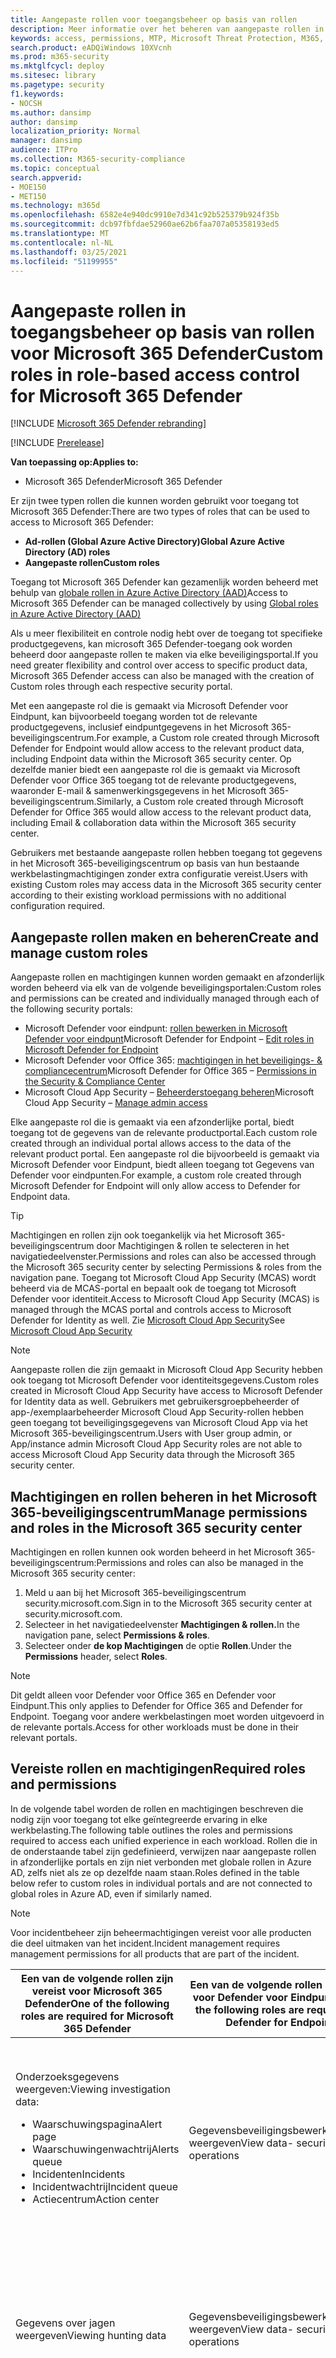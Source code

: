 ```yaml
---
title: Aangepaste rollen voor toegangsbeheer op basis van rollen
description: Meer informatie over het beheren van aangepaste rollen in het Microsoft 365-beveiligingscentrum
keywords: access, permissions, MTP, Microsoft Threat Protection, M365, security, MCAS, MDATP, Cloud App Security, Microsoft Defender Advanced Threat Protection, scope, scoping, RBAC, roles-based access, custom roles-based access, roles-based auth, RBAC in MDO, roles, rolegroups, permissions inheritance, fine-grained permissions
search.product: eADQiWindows 10XVcnh
ms.prod: m365-security
ms.mktglfcycl: deploy
ms.sitesec: library
ms.pagetype: security
f1.keywords:
- NOCSH
ms.author: dansimp
author: dansimp
localization_priority: Normal
manager: dansimp
audience: ITPro
ms.collection: M365-security-compliance
ms.topic: conceptual
search.appverid:
- MOE150
- MET150
ms.technology: m365d
ms.openlocfilehash: 6582e4e940dc9910e7d341c92b525379b924f35b
ms.sourcegitcommit: dcb97fbfdae52960ae62b6faa707a05358193ed5
ms.translationtype: MT
ms.contentlocale: nl-NL
ms.lasthandoff: 03/25/2021
ms.locfileid: "51199955"
---
```

# <a name="custom-roles-in-role-based-access-control-for-microsoft-365-defender"></a><span data-ttu-id="711f7-104">Aangepaste rollen in toegangsbeheer op basis van rollen voor Microsoft 365 Defender</span><span class="sxs-lookup"><span data-stu-id="711f7-104">Custom roles in role-based access control for Microsoft 365 Defender</span></span>

[!INCLUDE [Microsoft 365 Defender rebranding](../includes/microsoft-defender.md)]

[!INCLUDE [Prerelease](../includes/prerelease.md)]

<span data-ttu-id="711f7-105">**Van toepassing op:**</span><span class="sxs-lookup"><span data-stu-id="711f7-105">**Applies to:**</span></span>

- <span data-ttu-id="711f7-106">Microsoft 365 Defender</span><span class="sxs-lookup"><span data-stu-id="711f7-106">Microsoft 365 Defender</span></span>
 
<span data-ttu-id="711f7-107">Er zijn twee typen rollen die kunnen worden gebruikt voor toegang tot Microsoft 365 Defender:</span><span class="sxs-lookup"><span data-stu-id="711f7-107">There are two types of roles that can be used to access to Microsoft 365 Defender:</span></span>
- <span data-ttu-id="711f7-108">**Ad-rollen (Global Azure Active Directory)**</span><span class="sxs-lookup"><span data-stu-id="711f7-108">**Global Azure Active Directory (AD) roles**</span></span>
- <span data-ttu-id="711f7-109">**Aangepaste rollen**</span><span class="sxs-lookup"><span data-stu-id="711f7-109">**Custom roles**</span></span>

<span data-ttu-id="711f7-110">Toegang tot Microsoft 365 Defender kan gezamenlijk worden beheerd met behulp van [globale rollen in Azure Active Directory (AAD)](m365d-permissions.md)</span><span class="sxs-lookup"><span data-stu-id="711f7-110">Access to Microsoft 365 Defender can be managed collectively by using [Global roles in Azure Active Directory (AAD)](m365d-permissions.md)</span></span>

<span data-ttu-id="711f7-111">Als u meer flexibiliteit en controle nodig hebt over de toegang tot specifieke productgegevens, kan microsoft 365 Defender-toegang ook worden beheerd door aangepaste rollen te maken via elke beveiligingsportal.</span><span class="sxs-lookup"><span data-stu-id="711f7-111">If you need greater flexibility and control over access to specific product data, Microsoft 365 Defender access can also be managed with the creation of Custom roles through each respective security portal.</span></span>  

<span data-ttu-id="711f7-112">Met een aangepaste rol die is gemaakt via Microsoft Defender voor Eindpunt, kan bijvoorbeeld toegang worden tot de relevante productgegevens, inclusief eindpuntgegevens in het Microsoft 365-beveiligingscentrum.</span><span class="sxs-lookup"><span data-stu-id="711f7-112">For example, a Custom role created through Microsoft Defender for Endpoint would allow access to the relevant product data, including Endpoint data within the Microsoft 365 security center.</span></span> <span data-ttu-id="711f7-113">Op dezelfde manier biedt een aangepaste rol die is gemaakt via Microsoft Defender voor Office 365 toegang tot de relevante productgegevens, waaronder E-mail & samenwerkingsgegevens in het Microsoft 365-beveiligingscentrum.</span><span class="sxs-lookup"><span data-stu-id="711f7-113">Similarly, a Custom role created through Microsoft Defender for Office 365 would allow access to the relevant product data, including Email & collaboration data within the Microsoft 365 security center.</span></span>

<span data-ttu-id="711f7-114">Gebruikers met bestaande aangepaste rollen hebben toegang tot gegevens in het Microsoft 365-beveiligingscentrum op basis van hun bestaande werkbelastingmachtigingen zonder extra configuratie vereist.</span><span class="sxs-lookup"><span data-stu-id="711f7-114">Users with existing Custom roles may access data in the Microsoft 365 security center according to their existing workload permissions with no additional configuration required.</span></span>

## <a name="create-and-manage-custom-roles"></a><span data-ttu-id="711f7-115">Aangepaste rollen maken en beheren</span><span class="sxs-lookup"><span data-stu-id="711f7-115">Create and manage custom roles</span></span>
<span data-ttu-id="711f7-116">Aangepaste rollen en machtigingen kunnen worden gemaakt en afzonderlijk worden beheerd via elk van de volgende beveiligingsportalen:</span><span class="sxs-lookup"><span data-stu-id="711f7-116">Custom roles and permissions can be created and individually managed through each of the following security portals:</span></span> 

- <span data-ttu-id="711f7-117">Microsoft Defender voor eindpunt: [rollen bewerken in Microsoft Defender voor eindpunt](../defender-endpoint/user-roles.md)</span><span class="sxs-lookup"><span data-stu-id="711f7-117">Microsoft Defender for Endpoint – [Edit roles in Microsoft Defender for Endpoint](../defender-endpoint/user-roles.md)</span></span>
- <span data-ttu-id="711f7-118">Microsoft Defender voor Office 365: [machtigingen in het beveiligings- & compliancecentrum](../office-365-security/permissions-in-the-security-and-compliance-center.md?preserve-view=true&view=o365-worldwide)</span><span class="sxs-lookup"><span data-stu-id="711f7-118">Microsoft Defender for Office 365 – [Permissions in the Security & Compliance Center](../office-365-security/permissions-in-the-security-and-compliance-center.md?preserve-view=true&view=o365-worldwide)</span></span>
- <span data-ttu-id="711f7-119">Microsoft Cloud App Security – [Beheerderstoegang beheren](/cloud-app-security/manage-admins)</span><span class="sxs-lookup"><span data-stu-id="711f7-119">Microsoft Cloud App Security – [Manage admin access](/cloud-app-security/manage-admins)</span></span>

<span data-ttu-id="711f7-120">Elke aangepaste rol die is gemaakt via een afzonderlijke portal, biedt toegang tot de gegevens van de relevante productportal.</span><span class="sxs-lookup"><span data-stu-id="711f7-120">Each custom role created through an individual portal allows access to the data of the relevant product portal.</span></span> <span data-ttu-id="711f7-121">Een aangepaste rol die bijvoorbeeld is gemaakt via Microsoft Defender voor Eindpunt, biedt alleen toegang tot Gegevens van Defender voor eindpunten.</span><span class="sxs-lookup"><span data-stu-id="711f7-121">For example, a custom role created through Microsoft Defender for Endpoint will only allow access to Defender for Endpoint data.</span></span>

> [!TIP]
> <span data-ttu-id="711f7-122">Machtigingen en rollen zijn ook toegankelijk via het Microsoft 365-beveiligingscentrum door Machtigingen & rollen te selecteren in het navigatiedeelvenster.</span><span class="sxs-lookup"><span data-stu-id="711f7-122">Permissions and roles can also be accessed through the Microsoft 365 security center by selecting Permissions & roles from the navigation pane.</span></span> <span data-ttu-id="711f7-123">Toegang tot Microsoft Cloud App Security (MCAS) wordt beheerd via de MCAS-portal en bepaalt ook de toegang tot Microsoft Defender voor identiteit.</span><span class="sxs-lookup"><span data-stu-id="711f7-123">Access to Microsoft Cloud App Security (MCAS) is managed through the MCAS portal and controls access to Microsoft Defender for Identity as well.</span></span>  <span data-ttu-id="711f7-124">Zie [Microsoft Cloud App Security](/cloud-app-security/manage-admins)</span><span class="sxs-lookup"><span data-stu-id="711f7-124">See [Microsoft Cloud App Security](/cloud-app-security/manage-admins)</span></span>

> [!NOTE]
> <span data-ttu-id="711f7-125">Aangepaste rollen die zijn gemaakt in Microsoft Cloud App Security hebben ook toegang tot Microsoft Defender voor identiteitsgegevens.</span><span class="sxs-lookup"><span data-stu-id="711f7-125">Custom roles created in Microsoft Cloud App Security have access to Microsoft Defender for Identity data as well.</span></span> <span data-ttu-id="711f7-126">Gebruikers met gebruikersgroepbeheerder of app-/exemplaarbeheerder Microsoft Cloud App Security-rollen hebben geen toegang tot beveiligingsgegevens van Microsoft Cloud App via het Microsoft 365-beveiligingscentrum.</span><span class="sxs-lookup"><span data-stu-id="711f7-126">Users with User group admin, or App/instance admin Microsoft Cloud App Security roles are not able to access Microsoft Cloud App Security data through the Microsoft 365 security center.</span></span>

## <a name="manage-permissions-and-roles-in-the-microsoft-365-security-center"></a><span data-ttu-id="711f7-127">Machtigingen en rollen beheren in het Microsoft 365-beveiligingscentrum</span><span class="sxs-lookup"><span data-stu-id="711f7-127">Manage permissions and roles in the Microsoft 365 security center</span></span>
<span data-ttu-id="711f7-128">Machtigingen en rollen kunnen ook worden beheerd in het Microsoft 365-beveiligingscentrum:</span><span class="sxs-lookup"><span data-stu-id="711f7-128">Permissions and roles can also be managed in the Microsoft 365 security center:</span></span>

1. <span data-ttu-id="711f7-129">Meld u aan bij het Microsoft 365-beveiligingscentrum security.microsoft.com.</span><span class="sxs-lookup"><span data-stu-id="711f7-129">Sign in to the Microsoft 365 security center at security.microsoft.com.</span></span>
2. <span data-ttu-id="711f7-130">Selecteer in het navigatiedeelvenster **Machtigingen & rollen.**</span><span class="sxs-lookup"><span data-stu-id="711f7-130">In the navigation pane, select **Permissions & roles**.</span></span>
3. <span data-ttu-id="711f7-131">Selecteer onder **de kop Machtigingen** de optie **Rollen**.</span><span class="sxs-lookup"><span data-stu-id="711f7-131">Under the **Permissions** header, select **Roles**.</span></span>

> [!NOTE]
> <span data-ttu-id="711f7-132">Dit geldt alleen voor Defender voor Office 365 en Defender voor Eindpunt.</span><span class="sxs-lookup"><span data-stu-id="711f7-132">This only applies to Defender for Office 365 and Defender for Endpoint.</span></span> <span data-ttu-id="711f7-133">Toegang voor andere werkbelastingen moet worden uitgevoerd in de relevante portals.</span><span class="sxs-lookup"><span data-stu-id="711f7-133">Access for other workloads must be done in their relevant portals.</span></span>


## <a name="required-roles-and-permissions"></a><span data-ttu-id="711f7-134">Vereiste rollen en machtigingen</span><span class="sxs-lookup"><span data-stu-id="711f7-134">Required roles and permissions</span></span>
<span data-ttu-id="711f7-135">In de volgende tabel worden de rollen en machtigingen beschreven die nodig zijn voor toegang tot elke geïntegreerde ervaring in elke werkbelasting.</span><span class="sxs-lookup"><span data-stu-id="711f7-135">The following table outlines the roles and permissions required to access each unified experience in each workload.</span></span> <span data-ttu-id="711f7-136">Rollen die in de onderstaande tabel zijn gedefinieerd, verwijzen naar aangepaste rollen in afzonderlijke portals en zijn niet verbonden met globale rollen in Azure AD, zelfs niet als ze op dezelfde naam staan.</span><span class="sxs-lookup"><span data-stu-id="711f7-136">Roles defined in the table below refer to custom roles in individual portals and are not connected to global roles in Azure AD, even if similarly named.</span></span>

> [!NOTE]
> <span data-ttu-id="711f7-137">Voor incidentbeheer zijn beheermachtigingen vereist voor alle producten die deel uitmaken van het incident.</span><span class="sxs-lookup"><span data-stu-id="711f7-137">Incident management requires management permissions for all products that are part of the incident.</span></span>
 
| <span data-ttu-id="711f7-138">**Een van de volgende rollen zijn vereist voor Microsoft 365 Defender**</span><span class="sxs-lookup"><span data-stu-id="711f7-138">**One of the following roles are required for Microsoft 365 Defender**</span></span>  | <span data-ttu-id="711f7-139">**Een van de volgende rollen is vereist voor Defender voor Eindpunt**</span><span class="sxs-lookup"><span data-stu-id="711f7-139">**One of the following roles are required for Defender for Endpoint**</span></span>  | <span data-ttu-id="711f7-140">**Een van de volgende rollen is vereist voor Defender voor Office 365**</span><span class="sxs-lookup"><span data-stu-id="711f7-140">**One of the following roles are required for Defender for Office 365**</span></span> | <span data-ttu-id="711f7-141">**Een van de volgende rollen zijn vereist voor cloud-app-beveiliging**</span><span class="sxs-lookup"><span data-stu-id="711f7-141">**One of the following roles are required for Cloud App Security**</span></span> | 
|---------|---------|---------|---------|
| <span data-ttu-id="711f7-142">Onderzoeksgegevens weergeven:</span><span class="sxs-lookup"><span data-stu-id="711f7-142">Viewing investigation data:</span></span> <ul><li><span data-ttu-id="711f7-143">Waarschuwingspagina</span><span class="sxs-lookup"><span data-stu-id="711f7-143">Alert page</span></span></li> <li><span data-ttu-id="711f7-144">Waarschuwingenwachtrij</span><span class="sxs-lookup"><span data-stu-id="711f7-144">Alerts queue</span></span></li> <li><span data-ttu-id="711f7-145">Incidenten</span><span class="sxs-lookup"><span data-stu-id="711f7-145">Incidents</span></span></li>  <li><span data-ttu-id="711f7-146">Incidentwachtrij</span><span class="sxs-lookup"><span data-stu-id="711f7-146">Incident queue</span></span></li> <li><span data-ttu-id="711f7-147">Actiecentrum</span><span class="sxs-lookup"><span data-stu-id="711f7-147">Action center</span></span></li></ul>| <span data-ttu-id="711f7-148">Gegevensbeveiligingsbewerkingen weergeven</span><span class="sxs-lookup"><span data-stu-id="711f7-148">View data- security operations</span></span> | <ul><li><span data-ttu-id="711f7-149">Alleen-weergeven Waarschuwingen beheren</span><span class="sxs-lookup"><span data-stu-id="711f7-149">View-only Manage alerts</span></span> </li> <li><span data-ttu-id="711f7-150">Organisatieconfiguratie</span><span class="sxs-lookup"><span data-stu-id="711f7-150">Organization configuration</span></span></li><li><span data-ttu-id="711f7-151">Auditlogboeken</span><span class="sxs-lookup"><span data-stu-id="711f7-151">Audit logs</span></span></li> <li><span data-ttu-id="711f7-152">Alleen-weergeven auditlogboeken</span><span class="sxs-lookup"><span data-stu-id="711f7-152">View-only audit logs</span></span></li> <li><span data-ttu-id="711f7-153">Beveiligingslezer</span><span class="sxs-lookup"><span data-stu-id="711f7-153">Security reader</span></span></li> <li><span data-ttu-id="711f7-154">Beveiligingsbeheerder</span><span class="sxs-lookup"><span data-stu-id="711f7-154">Security admin</span></span></li><li><span data-ttu-id="711f7-155">Alleen-weergeven geadresseerden</span><span class="sxs-lookup"><span data-stu-id="711f7-155">View-only recipients</span></span></li></ul>  | <ul><li><span data-ttu-id="711f7-156">Algemeen beheerder</span><span class="sxs-lookup"><span data-stu-id="711f7-156">Global admin</span></span></li> <li><span data-ttu-id="711f7-157">Beveiligingsbeheerder</span><span class="sxs-lookup"><span data-stu-id="711f7-157">Security admin</span></span></li> <li><span data-ttu-id="711f7-158">Beheerder voor naleving</span><span class="sxs-lookup"><span data-stu-id="711f7-158">Compliance admin</span></span></li> <li><span data-ttu-id="711f7-159">Beveiligingsoperator</span><span class="sxs-lookup"><span data-stu-id="711f7-159">Security operator</span></span></li> <li><span data-ttu-id="711f7-160">Beveiligingslezer</span><span class="sxs-lookup"><span data-stu-id="711f7-160">Security reader</span></span></li> <li><span data-ttu-id="711f7-161">Algemene lezer</span><span class="sxs-lookup"><span data-stu-id="711f7-161">Global reader</span></span></li></ul> |
| <span data-ttu-id="711f7-162">Gegevens over jagen weergeven</span><span class="sxs-lookup"><span data-stu-id="711f7-162">Viewing hunting data</span></span> | <span data-ttu-id="711f7-163">Gegevensbeveiligingsbewerkingen weergeven</span><span class="sxs-lookup"><span data-stu-id="711f7-163">View data- security operations</span></span> | <ul><li><span data-ttu-id="711f7-164">Beveiligingslezer</span><span class="sxs-lookup"><span data-stu-id="711f7-164">Security reader</span></span></li> <li><span data-ttu-id="711f7-165">Beveiligingsbeheerder</span><span class="sxs-lookup"><span data-stu-id="711f7-165">Security admin</span></span></li> <li><span data-ttu-id="711f7-166">Alleen-weergeven geadresseerden</span><span class="sxs-lookup"><span data-stu-id="711f7-166">View-only recipients</span></span></li> | <ul><li><span data-ttu-id="711f7-167">Algemeen beheerder</span><span class="sxs-lookup"><span data-stu-id="711f7-167">Global admin</span></span></li> <li><span data-ttu-id="711f7-168">Beveiligingsbeheerder</span><span class="sxs-lookup"><span data-stu-id="711f7-168">Security admin</span></span></li> <li><span data-ttu-id="711f7-169">Beheerder voor naleving</span><span class="sxs-lookup"><span data-stu-id="711f7-169">Compliance admin</span></span></li> <li><span data-ttu-id="711f7-170">Beveiligingsoperator</span><span class="sxs-lookup"><span data-stu-id="711f7-170">Security operator</span></span></li> <li><span data-ttu-id="711f7-171">Beveiligingslezer</span><span class="sxs-lookup"><span data-stu-id="711f7-171">Security reader</span></span></li> <li><span data-ttu-id="711f7-172">Algemene lezer</span><span class="sxs-lookup"><span data-stu-id="711f7-172">Global reader</span></span></li></ul> |
| <span data-ttu-id="711f7-173">Waarschuwingen en incidenten beheren</span><span class="sxs-lookup"><span data-stu-id="711f7-173">Managing alerts and incidents</span></span> | <span data-ttu-id="711f7-174">Onderzoek naar waarschuwingen</span><span class="sxs-lookup"><span data-stu-id="711f7-174">Alerts investigation</span></span> | <ul><li><span data-ttu-id="711f7-175">Waarschuwingen beheren</span><span class="sxs-lookup"><span data-stu-id="711f7-175">Manage alerts</span></span></li> <li><span data-ttu-id="711f7-176">Beveiligingsbeheerder</span><span class="sxs-lookup"><span data-stu-id="711f7-176">Security admin</span></span></li> | <ul><li><span data-ttu-id="711f7-177">Algemeen beheerder</span><span class="sxs-lookup"><span data-stu-id="711f7-177">Global admin</span></span></li> <li><span data-ttu-id="711f7-178">Beveiligingsbeheerder</span><span class="sxs-lookup"><span data-stu-id="711f7-178">Security admin</span></span></li> <li><span data-ttu-id="711f7-179">Beheerder voor naleving</span><span class="sxs-lookup"><span data-stu-id="711f7-179">Compliance admin</span></span></li> <li><span data-ttu-id="711f7-180">Beveiligingsoperator</span><span class="sxs-lookup"><span data-stu-id="711f7-180">Security operator</span></span></li> <li><span data-ttu-id="711f7-181">Beveiligingslezer</span><span class="sxs-lookup"><span data-stu-id="711f7-181">Security reader</span></span></li></ul> |
| <span data-ttu-id="711f7-182">Herstel van actiecentrum</span><span class="sxs-lookup"><span data-stu-id="711f7-182">Action center remediation</span></span> | <span data-ttu-id="711f7-183">Actieve herstelacties : beveiligingsbewerkingen</span><span class="sxs-lookup"><span data-stu-id="711f7-183">Active remediation actions – security operations</span></span> | <span data-ttu-id="711f7-184">Zoeken en zuiveren</span><span class="sxs-lookup"><span data-stu-id="711f7-184">Search and purge</span></span> | |
| <span data-ttu-id="711f7-185">Aangepaste detecties instellen</span><span class="sxs-lookup"><span data-stu-id="711f7-185">Setting custom detections</span></span> | <span data-ttu-id="711f7-186">Beveiligingsinstellingen beheren</span><span class="sxs-lookup"><span data-stu-id="711f7-186">Manage security settings</span></span> |<ul><li><span data-ttu-id="711f7-187">Waarschuwingen beheren</span><span class="sxs-lookup"><span data-stu-id="711f7-187">Manage alerts</span></span></li> <li><span data-ttu-id="711f7-188">Beveiligingsbeheerder</span><span class="sxs-lookup"><span data-stu-id="711f7-188">Security admin</span></span></li></ul> | <ul><li><span data-ttu-id="711f7-189">Algemeen beheerder</span><span class="sxs-lookup"><span data-stu-id="711f7-189">Global admin</span></span></li> <li><span data-ttu-id="711f7-190">Beveiligingsbeheerder</span><span class="sxs-lookup"><span data-stu-id="711f7-190">Security admin</span></span></li> <li><span data-ttu-id="711f7-191">Beheerder voor naleving</span><span class="sxs-lookup"><span data-stu-id="711f7-191">Compliance admin</span></span></li> <li><span data-ttu-id="711f7-192">Beveiligingsoperator</span><span class="sxs-lookup"><span data-stu-id="711f7-192">Security operator</span></span></li> <li><span data-ttu-id="711f7-193">Beveiligingslezer</span><span class="sxs-lookup"><span data-stu-id="711f7-193">Security reader</span></span></li> <li><span data-ttu-id="711f7-194">Algemene lezer</span><span class="sxs-lookup"><span data-stu-id="711f7-194">Global reader</span></span></li></ul> |
| <span data-ttu-id="711f7-195">Dreigingsanalyse</span><span class="sxs-lookup"><span data-stu-id="711f7-195">Threat Analytics</span></span> | <span data-ttu-id="711f7-196">Waarschuwingen en incidenten:</span><span class="sxs-lookup"><span data-stu-id="711f7-196">Alerts and incidents data:</span></span> <ul><li><span data-ttu-id="711f7-197">Gegevensbeveiligingsbewerkingen weergeven</span><span class="sxs-lookup"><span data-stu-id="711f7-197">View data- security operations</span></span></li></ul><span data-ttu-id="711f7-198">TVM-risico's:</span><span class="sxs-lookup"><span data-stu-id="711f7-198">TVM mitigations:</span></span><ul><li><span data-ttu-id="711f7-199">Gegevens weergeven - Bedreigings- en kwetsbaarheidsbeheer</span><span class="sxs-lookup"><span data-stu-id="711f7-199">View data - Threat and vulnerability management</span></span></li></ul> | <span data-ttu-id="711f7-200">Waarschuwingen en incidenten:</span><span class="sxs-lookup"><span data-stu-id="711f7-200">Alerts and incidents data:</span></span><ul> <li><span data-ttu-id="711f7-201">Alleen-weergeven Waarschuwingen beheren</span><span class="sxs-lookup"><span data-stu-id="711f7-201">View-only Manage alerts</span></span></li> <li><span data-ttu-id="711f7-202">Waarschuwingen beheren</span><span class="sxs-lookup"><span data-stu-id="711f7-202">Manage alerts</span></span></li> <li><span data-ttu-id="711f7-203">Organisatieconfiguratie</span><span class="sxs-lookup"><span data-stu-id="711f7-203">Organization configuration</span></span></li><li><span data-ttu-id="711f7-204">Auditlogboeken</span><span class="sxs-lookup"><span data-stu-id="711f7-204">Audit logs</span></span></li> <li><span data-ttu-id="711f7-205">Alleen-weergeven auditlogboeken</span><span class="sxs-lookup"><span data-stu-id="711f7-205">View-only audit logs</span></span></li><li><span data-ttu-id="711f7-206">Beveiligingslezer</span><span class="sxs-lookup"><span data-stu-id="711f7-206">Security reader</span></span></li> <li><span data-ttu-id="711f7-207">Beveiligingsbeheerder</span><span class="sxs-lookup"><span data-stu-id="711f7-207">Security admin</span></span></li><li><span data-ttu-id="711f7-208">Alleen-weergeven geadresseerden</span><span class="sxs-lookup"><span data-stu-id="711f7-208">View-only recipients</span></span></li> </ul> <span data-ttu-id="711f7-209">E-mailpogingen voorkomen:</span><span class="sxs-lookup"><span data-stu-id="711f7-209">Prevented email attempts:</span></span> <ul><li><span data-ttu-id="711f7-210">Beveiligingslezer</span><span class="sxs-lookup"><span data-stu-id="711f7-210">Security reader</span></span></li> <li><span data-ttu-id="711f7-211">Beveiligingsbeheerder</span><span class="sxs-lookup"><span data-stu-id="711f7-211">Security admin</span></span></li><li><span data-ttu-id="711f7-212">Alleen-weergeven geadresseerden</span><span class="sxs-lookup"><span data-stu-id="711f7-212">View-only recipients</span></span></li> | <span data-ttu-id="711f7-213">Niet beschikbaar voor MCAS- of MDI-gebruikers</span><span class="sxs-lookup"><span data-stu-id="711f7-213">Not available for MCAS or MDI users</span></span> |

<span data-ttu-id="711f7-214">Als u bijvoorbeeld de zoekgegevens van Microsoft Defender voor Eindpunt wilt bekijken, zijn machtigingen voor gegevensbeveiligingsbewerkingen weergeven vereist.</span><span class="sxs-lookup"><span data-stu-id="711f7-214">For example, to view hunting data from Microsoft Defender for Endpoint, View data security operations permissions are required.</span></span>  

<span data-ttu-id="711f7-215">Als u de gegevens van Microsoft Defender voor Office 365 wilt bekijken, hebben gebruikers een van de volgende rollen nodig:</span><span class="sxs-lookup"><span data-stu-id="711f7-215">Similarly, to view hunting data from Microsoft Defender for Office 365, users would require one of the following roles:</span></span>  

- <span data-ttu-id="711f7-216">Gegevensbeveiligingsbewerkingen weergeven</span><span class="sxs-lookup"><span data-stu-id="711f7-216">View data security operations</span></span>
- <span data-ttu-id="711f7-217">Beveiligingslezer</span><span class="sxs-lookup"><span data-stu-id="711f7-217">Security reader</span></span>
- <span data-ttu-id="711f7-218">Beveiligingsbeheerder</span><span class="sxs-lookup"><span data-stu-id="711f7-218">Security admin</span></span>
- <span data-ttu-id="711f7-219">Alleen-weergeven geadresseerden</span><span class="sxs-lookup"><span data-stu-id="711f7-219">View-only recipients</span></span>

## <a name="related-topics"></a><span data-ttu-id="711f7-220">Verwante onderwerpen</span><span class="sxs-lookup"><span data-stu-id="711f7-220">Related topics</span></span>
- [<span data-ttu-id="711f7-221">Toegang tot Microsoft 365 Defender beheren</span><span class="sxs-lookup"><span data-stu-id="711f7-221">Manage access to Microsoft 365 Defender</span></span>](m365d-permissions.md)
- [<span data-ttu-id="711f7-222">Beheerderstoegang voor MCAS beheren</span><span class="sxs-lookup"><span data-stu-id="711f7-222">Manage admin access for MCAS</span></span>](/cloud-app-security/manage-admins)
